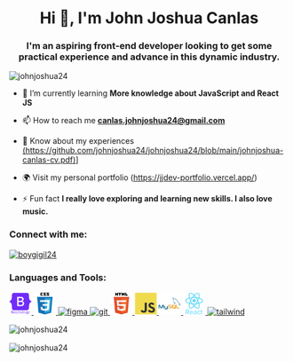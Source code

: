 <h1 align="center">Hi 👋, I'm John Joshua Canlas</h1>
<h3 align="center">I'm an aspiring front-end developer looking to get some practical experience and advance in this dynamic industry.</h3>

<p align="left"> <img src="https://komarev.com/ghpvc/?username=johnjoshua24&label=Profile%20views&color=0e75b6&style=flat" alt="johnjoshua24" /> </p>

- 🌱 I’m currently learning **More knowledge about JavaScript and React JS**

- 📫 How to reach me **canlas.johnjoshua24@gmail.com**

- 📄 Know about my experiences [(https://github.com/johnjoshua24/johnjoshua24/blob/main/johnjoshua-canlas-cv.pdf)](https://github.com/johnjoshua24/johnjoshua24/blob/main/johnjoshua-canlas-cv.pdf)]
  
- 🌍 Visit my personal portfolio (https://jjdev-portfolio.vercel.app/)

- ⚡ Fun fact **I really love exploring and learning new skills. I also love music.**

<h3 align="left">Connect with me:</h3>
<p align="left">
<a href="https://fb.com/boygigil24" target="blank"><img align="center" src="https://raw.githubusercontent.com/rahuldkjain/github-profile-readme-generator/master/src/images/icons/Social/facebook.svg" alt="boygigil24" height="30" width="40" /></a>
</p>

<h3 align="left">Languages and Tools:</h3>
<p align="left"> <a href="https://getbootstrap.com" target="_blank" rel="noreferrer"> <img src="https://raw.githubusercontent.com/devicons/devicon/master/icons/bootstrap/bootstrap-plain-wordmark.svg" alt="bootstrap" width="40" height="40"/> </a> <a href="https://www.w3schools.com/css/" target="_blank" rel="noreferrer"> <img src="https://raw.githubusercontent.com/devicons/devicon/master/icons/css3/css3-original-wordmark.svg" alt="css3" width="40" height="40"/> </a> <a href="https://www.figma.com/" target="_blank" rel="noreferrer"> <img src="https://www.vectorlogo.zone/logos/figma/figma-icon.svg" alt="figma" width="40" height="40"/> </a> <a href="https://git-scm.com/" target="_blank" rel="noreferrer"> <img src="https://www.vectorlogo.zone/logos/git-scm/git-scm-icon.svg" alt="git" width="40" height="40"/> </a> <a href="https://www.w3.org/html/" target="_blank" rel="noreferrer"> <img src="https://raw.githubusercontent.com/devicons/devicon/master/icons/html5/html5-original-wordmark.svg" alt="html5" width="40" height="40"/> </a> <a href="https://developer.mozilla.org/en-US/docs/Web/JavaScript" target="_blank" rel="noreferrer"> <img src="https://raw.githubusercontent.com/devicons/devicon/master/icons/javascript/javascript-original.svg" alt="javascript" width="40" height="40"/> </a> <a href="https://www.mysql.com/" target="_blank" rel="noreferrer"> <img src="https://raw.githubusercontent.com/devicons/devicon/master/icons/mysql/mysql-original-wordmark.svg" alt="mysql" width="40" height="40"/> </a> <a href="https://reactjs.org/" target="_blank" rel="noreferrer"> <img src="https://raw.githubusercontent.com/devicons/devicon/master/icons/react/react-original-wordmark.svg" alt="react" width="40" height="40"/> </a> <a href="https://tailwindcss.com/" target="_blank" rel="noreferrer"> <img src="https://www.vectorlogo.zone/logos/tailwindcss/tailwindcss-icon.svg" alt="tailwind" width="40" height="40"/> </a> </p>

<p><img align="center" src="https://github-readme-stats.vercel.app/api/top-langs?username=johnjoshua24&show_icons=true&locale=en&layout=compact" alt="johnjoshua24" /></p>

<p><img align="center" src="https://github-readme-streak-stats.herokuapp.com/?user=johnjoshua24&" alt="johnjoshua24" /></p>
